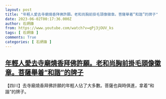 ```yaml
---
layout: post
title: "年輕人愛去寺廟燒香拜佛許願。老和尚胸前掛毛頭像徽章。菩薩舉着“和諧”的牌子"
date: 2023-06-02T00:17:36.000Z
author: 石炳鋒
from: https://www.youtube.com/watch?v=qPj3jOUV_ks
tags: [ 石炳锋 ]
comments: True
categories: [ 石炳锋 ]
---
```

<!--1685665056000-->
[年輕人愛去寺廟燒香拜佛許願。老和尚胸前掛毛頭像徽章。菩薩舉着“和諧”的牌子](https://www.youtube.com/watch?v=qPj3jOUV_ks)
------

<div>
【四川】去寺廟燒香拜佛許願的年輕人佔了大多數。菩薩也與時俱進，拿着“和諧”的牌子。
</div>
